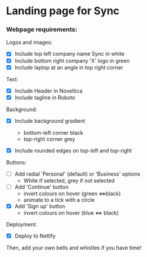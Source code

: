 # Landing page for Sync

### Webpage requirements:

Logos and images:

- [x] Include top left company name Sync in white
- [x] Include bottom right company 'X' logo in green
- [x] Include laptop at an angle in top right corner

Text:

- [x] Include Header in Noveltica
- [x] Include tagline in Roboto

Background:

- [x] Include background gradient

  - bottom-left corner black
  - top-right corner grey

- [x] Include rounded edges on top-left and top-right

Buttons:

- [ ] Add radial 'Personal' (default) or 'Business' options
  - White if selected, grey if not selected
- [ ] Add 'Continue' button
  - invert colours on hover (green <=>black)
  - animate to a tick with a circle
- [x] Add 'Sign up' button
  - invert colours on hover (blue <=> black)

Deployment:

- [x] Deploy to Netlify

Then, add your own bells and whistles if you have time!
